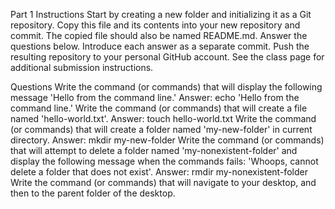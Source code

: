Part 1
Instructions
Start by creating a new folder and initializing it as a Git repository.
Copy this file and its contents into your new repository and commit. The copied file should also be named README.md.
Answer the questions below. Introduce each answer as a separate commit.
Push the resulting repository to your personal GitHub account.
See the class page for additional submission instructions.

Questions
Write the command (or commands) that will display the following message 'Hello from the command line.'
Answer: echo 'Hello from the command line.'
Write the command (or commands) that will create a file named 'hello-world.txt'.
Answer: touch hello-world.txt
Write the command (or commands) that will create a folder named 'my-new-folder' in current directory.
Answer: mkdir my-new-folder
Write the command (or commands) that will attempt to delete a folder named 'my-nonexistent-folder' and display the following message when the commands fails: 'Whoops, cannot delete a folder that does not exist'.
Answer: rmdir my-nonexistent-folder
Write the command (or commands) that will navigate to your desktop, and then to the parent folder of the desktop.